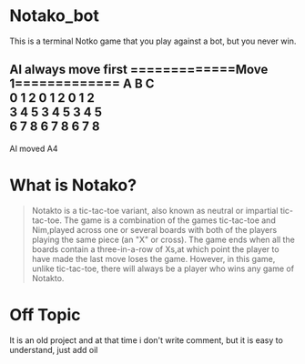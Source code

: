 # Notako_bot
This is a terminal Notko game that you play against a bot, but you never win.

******AI always move first******
=============Move 1=============
        A      B      C         
     0 1 2  0 1 2  0 1 2        
     3 4 5  3 4 5  3 4 5        
     6 7 8  6 7 8  6 7 8        
--------------------------------
AI moved A4                     



# What is Notako?
> Notakto is a tic-tac-toe variant, also known as neutral or impartial tic-tac-toe. The game is a combination of the games tic-tac-toe and Nim,played across one or several boards with both of the players playing the same piece (an "X" or cross). The game ends when all the boards contain a three-in-a-row of Xs,at which point the player to have made the last move loses the game. However, in this game, unlike tic-tac-toe, there will always be a player who wins any game of Notakto.

# Off Topic 

It is an old project and at that time i don't write comment, but it is easy to understand, just add oil



